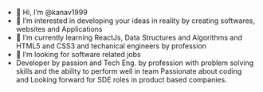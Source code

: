 - 👋 Hi, I’m @kanav1999
- 👀 I’m interested in developing your ideas in reality by creating softwares, websites and Applications 
- 🌱 I’m currently learning  ReactJs, Data Structures and Algorithms and HTML5 and CSS3  and techanical engineers by profession
- 💞️ I’m looking for software related jobs
- Developer by passion and Tech Eng. by profession  with problem solving skills and the ability to perform well in team Passionate about coding and Looking forward for     SDE roles in product based companies.
<!---
kanav1999/kanav1999 is a ✨ special ✨ repository because its `README.md` (this file) appears on your GitHub profile.
You can click the Preview link to take a look at your changes.
--->
